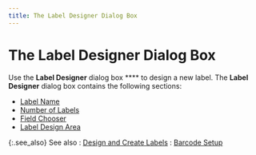 ```yaml
---
title: The Label Designer Dialog Box
---
```


# The Label Designer Dialog Box


Use the **Label Designer** dialog  box **** to design a new label. The  **Label Designer** dialog box contains  the following sections:

- [Label  Name]({{site.wwe_baseurl}}/everest-client/ui/browsers/options/label-designer/creating/designer/label_name_label_designer.html)
- [Number  of Labels]({{site.wwe_baseurl}}/everest-client/ui/browsers/options/label-designer/creating/designer/number_of_labels.html)
- [Field  Chooser]({{site.wwe_baseurl}}/everest-client/ui/browsers/options/label-designer/creating/designer/field_chooser_label_designer.html)
- [Label  Design Area]({{site.wwe_baseurl}}/everest-client/ui/browsers/options/label-designer/creating/designer/label_design_area_label_designer.html)



{:.see_also}
See also
: [Design  and Create Labels]({{site.wwe_baseurl}}/everest-client/ui/browsers/options/label-designer/creating/design_and_create_new_labels.html)
: [Barcode Setup]({{site.wwe_baseurl}}/everest-client/ui/browsers/options/label-designer/barcode-setup/barcode_setup_wwe.html)
